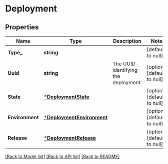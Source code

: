 # Deployment

## Properties
Name | Type | Description | Notes
------------ | ------------- | ------------- | -------------
**Type_** | **string** |  | [default to null]
**Uuid** | **string** | The UUID identifying the deployment. | [optional] [default to null]
**State** | [***DeploymentState**](deployment_state.md) |  | [optional] [default to null]
**Environment** | [***DeploymentEnvironment**](deployment_environment.md) |  | [optional] [default to null]
**Release** | [***DeploymentRelease**](deployment_release.md) |  | [optional] [default to null]

[[Back to Model list]](../README.md#documentation-for-models) [[Back to API list]](../README.md#documentation-for-api-endpoints) [[Back to README]](../README.md)

